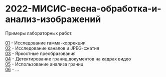 # 2022-МИСИС-весна-обработка-и-анализ-изображений
Примеры лабораторных работ.

[01](prj.labs/lab01/lab01.report.md.in.txt) - Исследование гамма-коррекции  
[02](prj.labs/lab02/lab02.report.md.in.txt) - Исследование каналов и JPEG-сжатия  
[03](prj.labs/lab03/lab03.report.md.in.txt) - Яркостные преобразования  
[04](prj.labs/lab04/lab04.report.md.in.txt) - Детектирование границ документов на кадрах видео  
[05](prj.labs/lab05/lab05.report.md.in.txt) - Использование анализа границ  
[06](prj.labs/lab06/lab06.report.md.in.txt) - ...  